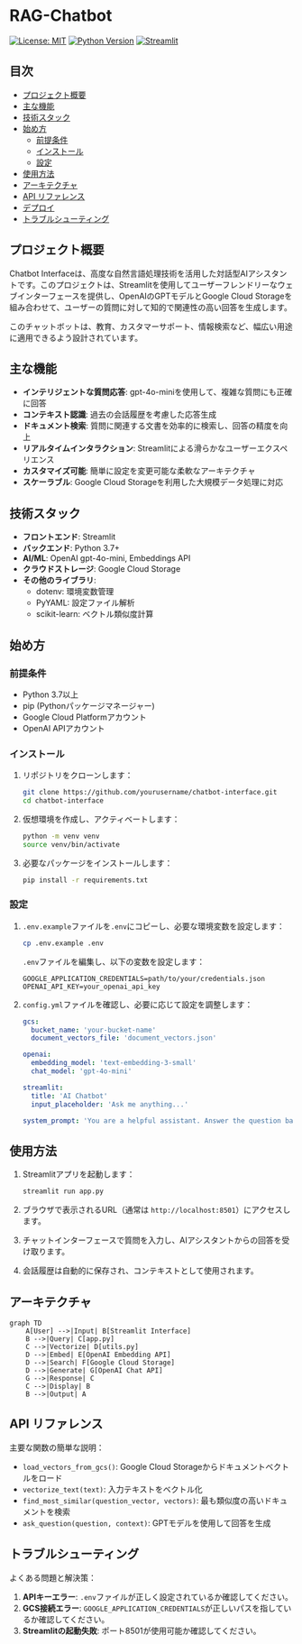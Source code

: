 # RAG-Chatbot

[![License: MIT](https://img.shields.io/badge/License-MIT-yellow.svg)](https://opensource.org/licenses/MIT)
[![Python Version](https://img.shields.io/badge/python-3.7%2B-blue)](https://www.python.org/downloads/)
[![Streamlit](https://static.streamlit.io/badges/streamlit_badge_black_white.svg)](https://streamlit.io)

## 目次

- [プロジェクト概要](#プロジェクト概要)
- [主な機能](#主な機能)
- [技術スタック](#技術スタック)
- [始め方](#始め方)
  - [前提条件](#前提条件)
  - [インストール](#インストール)
  - [設定](#設定)
- [使用方法](#使用方法)
- [アーキテクチャ](#アーキテクチャ)
- [API リファレンス](#api-リファレンス)
- [デプロイ](#デプロイ)
- [トラブルシューティング](#トラブルシューティング)

## プロジェクト概要

Chatbot Interfaceは、高度な自然言語処理技術を活用した対話型AIアシスタントです。このプロジェクトは、Streamlitを使用してユーザーフレンドリーなウェブインターフェースを提供し、OpenAIのGPTモデルとGoogle Cloud Storageを組み合わせて、ユーザーの質問に対して知的で関連性の高い回答を生成します。

このチャットボットは、教育、カスタマーサポート、情報検索など、幅広い用途に適用できるよう設計されています。

## 主な機能

- **インテリジェントな質問応答**: gpt-4o-miniを使用して、複雑な質問にも正確に回答
- **コンテキスト認識**: 過去の会話履歴を考慮した応答生成
- **ドキュメント検索**: 質問に関連する文書を効率的に検索し、回答の精度を向上
- **リアルタイムインタラクション**: Streamlitによる滑らかなユーザーエクスペリエンス
- **カスタマイズ可能**: 簡単に設定を変更可能な柔軟なアーキテクチャ
- **スケーラブル**: Google Cloud Storageを利用した大規模データ処理に対応

## 技術スタック

- **フロントエンド**: Streamlit
- **バックエンド**: Python 3.7+
- **AI/ML**: OpenAI gpt-4o-mini, Embeddings API
- **クラウドストレージ**: Google Cloud Storage
- **その他のライブラリ**: 
  - dotenv: 環境変数管理
  - PyYAML: 設定ファイル解析
  - scikit-learn: ベクトル類似度計算

## 始め方

### 前提条件

- Python 3.7以上
- pip (Pythonパッケージマネージャー)
- Google Cloud Platformアカウント
- OpenAI APIアカウント

### インストール

1. リポジトリをクローンします：

   ```bash
   git clone https://github.com/yourusername/chatbot-interface.git
   cd chatbot-interface
   ```

2. 仮想環境を作成し、アクティベートします：

   ```bash
   python -m venv venv
   source venv/bin/activate
   ```

3. 必要なパッケージをインストールします：

   ```bash
   pip install -r requirements.txt
   ```

### 設定

1. `.env.example`ファイルを`.env`にコピーし、必要な環境変数を設定します：

   ```bash
   cp .env.example .env
   ```

   `.env`ファイルを編集し、以下の変数を設定します：

   ```
   GOOGLE_APPLICATION_CREDENTIALS=path/to/your/credentials.json
   OPENAI_API_KEY=your_openai_api_key
   ```

2. `config.yml`ファイルを確認し、必要に応じて設定を調整します：

   ```yaml
   gcs:
     bucket_name: 'your-bucket-name'
     document_vectors_file: 'document_vectors.json'

   openai:
     embedding_model: 'text-embedding-3-small'
     chat_model: 'gpt-4o-mini'

   streamlit:
     title: 'AI Chatbot'
     input_placeholder: 'Ask me anything...'

   system_prompt: 'You are a helpful assistant. Answer the question based on the given information.'
   ```

## 使用方法

1. Streamlitアプリを起動します：

   ```bash
   streamlit run app.py
   ```

2. ブラウザで表示されるURL（通常は `http://localhost:8501`）にアクセスします。

3. チャットインターフェースで質問を入力し、AIアシスタントからの回答を受け取ります。

4. 会話履歴は自動的に保存され、コンテキストとして使用されます。

## アーキテクチャ

```mermaid
graph TD
    A[User] -->|Input| B[Streamlit Interface]
    B -->|Query| C[app.py]
    C -->|Vectorize| D[utils.py]
    D -->|Embed| E[OpenAI Embedding API]
    D -->|Search| F[Google Cloud Storage]
    D -->|Generate| G[OpenAI Chat API]
    G -->|Response| C
    C -->|Display| B
    B -->|Output| A
```

## API リファレンス

主要な関数の簡単な説明：

- `load_vectors_from_gcs()`: Google Cloud Storageからドキュメントベクトルをロード
- `vectorize_text(text)`: 入力テキストをベクトル化
- `find_most_similar(question_vector, vectors)`: 最も類似度の高いドキュメントを検索
- `ask_question(question, context)`: GPTモデルを使用して回答を生成


## トラブルシューティング

よくある問題と解決策：

1. **APIキーエラー**: `.env`ファイルが正しく設定されているか確認してください。
2. **GCS接続エラー**: `GOOGLE_APPLICATION_CREDENTIALS`が正しいパスを指しているか確認してください。
3. **Streamlitの起動失敗**: ポート8501が使用可能か確認してください。